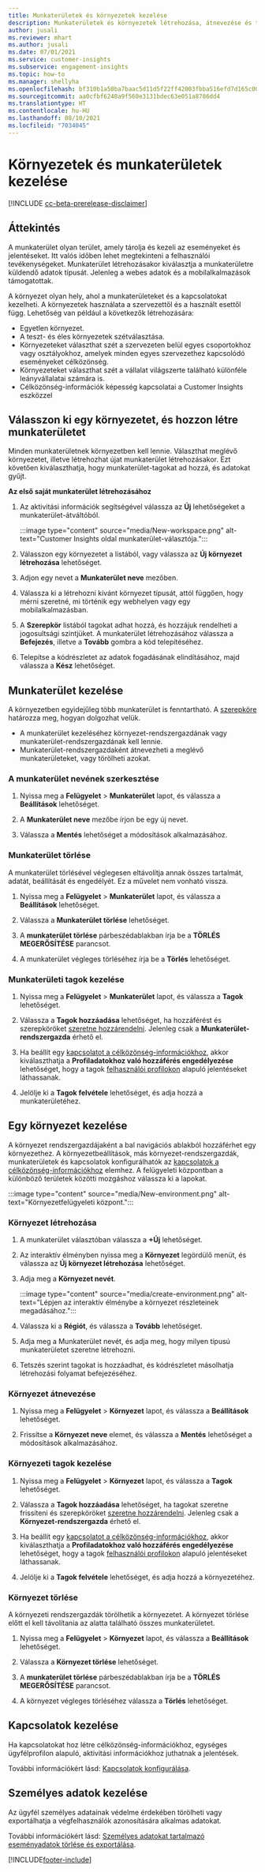 ```yaml
---
title: Munkaterületek és környezetek kezelése
description: Munkaterületek és környezetek létrehozása, átnevezése és törlése.
author: jusali
ms.reviewer: mhart
ms.author: jusali
ms.date: 07/01/2021
ms.service: customer-insights
ms.subservice: engagement-insights
ms.topic: how-to
ms.manager: shellyha
ms.openlocfilehash: bf310b1a50ba7baac5d11d5f22ff42003fbba516efd7d165c00b59adc958da2e
ms.sourcegitcommit: aa0cfbf6240a9f560e3131bdec63e051a8786dd4
ms.translationtype: HT
ms.contentlocale: hu-HU
ms.lasthandoff: 08/10/2021
ms.locfileid: "7034045"
---
```

# <a name="manage-environments-and-workspaces"></a>Környezetek és munkaterületek kezelése

[!INCLUDE [cc-beta-prerelease-disclaimer](includes/cc-beta-prerelease-disclaimer.md)]

## <a name="overview"></a>Áttekintés

A munkaterület olyan terület, amely tárolja és kezeli az eseményeket és jelentéseket. Itt valós időben lehet megtekinteni a felhasználói tevékenységeket. Munkaterület létrehozásakor kiválasztja a munkaterületre küldendő adatok típusát. Jelenleg a webes adatok és a mobilalkalmazások támogatottak.

A környezet olyan hely, ahol a munkaterületeket és a kapcsolatokat kezelheti. A környezetek használata a szervezettől és a használt esettől függ. Lehetőség van például a következők létrehozására:

-   Egyetlen környezet.
-   A teszt- és éles környezetek szétválasztása.
-   Környezeteket választhat szét a szervezeten belül egyes csoportokhoz vagy osztályokhoz, amelyek minden egyes szervezethez kapcsolódó eseményeket célközönség.
-   Környezeteket választhat szét a vállalat világszerte található különféle leányvállalatai számára is.
-   Célközönség-információk képesség kapcsolatai a Customer Insights eszközzel

## <a name="choose-an-environment-and-create-a-workspace"></a>Válasszon ki egy környezetet, és hozzon létre munkaterületet 

Minden munkaterületnek környezetben kell lennie. Választhat meglévő környezetet, illetve létrehozhat újat munkaterület létrehozásakor. Ezt követően kiválaszthatja, hogy munkaterület-tagokat ad hozzá, és adatokat gyűjt.

**Az első saját munkaterület létrehozásához**

1. Az aktivitási információk segítségével válassza az **Új** lehetőségeket a munkaterület-átváltóból. 

   :::image type="content" source="media/New-workspace.png" alt-text="Customer Insights oldal munkaterület-választója.":::

1. Válasszon egy környezetet a listából, vagy válassza az **Új környezet létrehozása** lehetőséget.

1. Adjon egy nevet a **Munkaterület neve** mezőben. 

1. Válassza ki a létrehozni kívánt környezet típusát, attól függően, hogy mérni szeretné, mi történik egy webhelyen vagy egy mobilalkalmazásban. 

1. A **Szerepkör** listából tagokat adhat hozzá, és hozzájuk rendelheti a jogosultsági szintjüket. A munkaterület létrehozásához válassza a **Befejezés**, illetve a **Tovább** gombra a kód telepítéséhez. 

1. Telepítse a kódrészletet az adatok fogadásának elindításához, majd válassza a **Kész** lehetőséget. 

## <a name="manage-a-workspace"></a>Munkaterület kezelése

A környezetben egyidejűleg több munkaterület is fenntartható. A [szerepköre](user-roles.md) határozza meg, hogyan dolgozhat velük. 

 - A munkaterület kezeléséhez környezet-rendszergazdának vagy munkaterület-rendszergazdának kell lennie.
 - Munkaterület-rendszergazdaként átnevezheti a meglévő munkaterületeket, vagy törölheti azokat. 

### <a name="edit-a-workspace-name"></a>A munkaterület nevének szerkesztése

1. Nyissa meg a **Felügyelet** > **Munkaterület** lapot, és válassza a **Beállítások** lehetőséget.

1. A **Munkaterület neve** mezőbe írjon be egy új nevet.

1. Válassza a **Mentés** lehetőséget a módosítások alkalmazásához.

### <a name="delete-a-workspace"></a>Munkaterület törlése

A munkaterület törlésével véglegesen eltávolítja annak összes tartalmát, adatát, beállítását és engedélyét. Ez a művelet nem vonható vissza.

1. Nyissa meg a **Felügyelet** > **Munkaterület** lapot, és válassza a **Beállítások** lehetőséget.

1. Válassza a **Munkaterület törlése** lehetőséget. 

1. A **munkaterület törlése** párbeszédablakban írja be a **TÖRLÉS MEGERŐSÍTÉSE** parancsot. 

1. A munkaterület végleges törléséhez írja be a **Törlés** lehetőséget.

### <a name="manage-workspace-members"></a>Munkaterületi tagok kezelése

1. Nyissa meg a **Felügyelet** > **Munkaterület** lapot, és válassza a **Tagok** lehetőséget.

1. Válassza a **Tagok hozzáadása** lehetőséget, ha hozzáférést és szerepköröket [szeretne hozzárendelni](user-roles.md). Jelenleg csak a **Munkaterület-rendszergazda** érhető el.

1. Ha beállít egy [kapcsolatot a célközönség-információkhoz](configure-connections.md), akkor kiválaszthatja a **Profiladatokhoz való hozzáférés engedélyezése** lehetőséget, hogy a tagok [felhasználói profilokon](profile-reports.md) alapuló jelentéseket láthassanak.

1. Jelölje ki a **Tagok felvétele** lehetőséget, és adja hozzá a munkaterületéhez.

## <a name="manage-an-environment"></a>Egy környezet kezelése

A környezet rendszergazdájaként a bal navigációs ablakból hozzáférhet egy környezethez. A környezetbeállítások, más környezet-rendszergazdák, munkaterületek és kapcsolatok konfigurálhatók az [kapcsolatok a célközönség-információkhoz](configure-connections.md) elemhez. A felügyeleti központban a különböző területek közötti mozgáshoz válassza ki a lapokat.

:::image type="content" source="media/New-environment.png" alt-text="Környezetfelügyeleti központ.":::

### <a name="create-an-environment"></a>Környezet létrehozása

1. A munkaterület választóban válassza a **+Új** lehetőséget.

1. Az interaktív élményben nyissa meg a **Környezet** legördülő menüt, és válassza az **Új környezet létrehozása** lehetőséget. 

1. Adja meg a **Környezet nevét**.

   :::image type="content" source="media/create-environment.png" alt-text="Lépjen az interaktív élménybe a környezet részleteinek megadásához.":::

1. Válassza ki a **Régiót**, és válassza a **Tovább** lehetőséget. 

1. Adja meg a Munkaterület nevét, és adja meg, hogy milyen típusú munkaterületet szeretne létrehozni. 

1.  Tetszés szerint tagokat is hozzáadhat, és kódrészletet másolhatja létrehozási folyamat befejezéséhez.

### <a name="rename-an-environment"></a>Környezet átnevezése

1. Nyissa meg a **Felügyelet** > **Környezet** lapot, és válassza a **Beállítások** lehetőséget.

1. Frissítse a **Környezet neve** elemet, és válassza a **Mentés** lehetőséget a módosítások alkalmazásához.

### <a name="manage-environment-members"></a>Környezeti tagok kezelése

1. Nyissa meg a **Felügyelet** > **Környezet** lapot, és válassza a **Tagok** lehetőséget.

1. Válassza a **Tagok hozzáadása** lehetőséget, ha tagokat szeretne frissíteni és szerepköröket [szeretne hozzárendelni](user-roles.md). Jelenleg csak a **Környezet-rendszergazda** érhető el.

1. Ha beállít egy [kapcsolatot a célközönség-információkhoz](configure-connections.md), akkor kiválaszthatja a **Profiladatokhoz való hozzáférés engedélyezése** lehetőséget, hogy a tagok [felhasználói profilokon](profile-reports.md) alapuló jelentéseket láthassanak.

1. Jelölje ki a **Tagok felvétele** lehetőséget, és adja hozzá a környezetéhez.

### <a name="delete-an-environment"></a>Környezet törlése

A környezeti rendszergazdák törölhetik a környezetet. A környezet törlése előtt el kell távolítania az alatta található összes munkaterületet.

1. Nyissa meg a **Felügyelet** > **Környezet** lapot, és válassza a **Beállítások** lehetőséget.

1. Válassza a **Környezet törlése** lehetőséget. 

1. A **munkaterület törlése** párbeszédablakban írja be a **TÖRLÉS MEGERŐSÍTÉSE** parancsot. 

1. A környezet végleges törléséhez válassza a **Törlés** lehetőséget.

## <a name="manage-connections"></a>Kapcsolatok kezelése

Ha kapcsolatokat hoz létre célközönség-információkhoz, egységes ügyfélprofilon alapuló, aktivitási információkhoz juthatnak a jelentések. 

További információkért lásd: [Kapcsolatok konfigurálása](configure-connections.md).

## <a name="manage-personal-data"></a>Személyes adatok kezelése

Az ügyfél személyes adatainak védelme érdekében törölheti vagy exportálhatja a végfelhasználók azonosítására alkalmas adatokat.

További információkért lásd: [Személyes adatokat tartalmazó eseményadatok törlése és exportálása](delete-export-personal-data.md).


[!INCLUDE[footer-include](../includes/footer-banner.md)]
